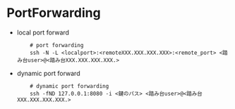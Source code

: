 # PortForwarding

* local port forward

    ``` shell
        # port forwarding
        ssh -N -L <localport>:<remoteXXX.XXX.XXX.XXX>:<remote_port> <踏み台user>@<踏み台XXX.XXX.XXX.XXX.>
    ```

* dynamic port forward

    ``` shell
        # dynamic port forwarding
        ssh -fND 127.0.0.1:8080 -i <鍵のパス> <踏み台user>@<踏み台XXX.XXX.XXX.XXX.>
    ```
